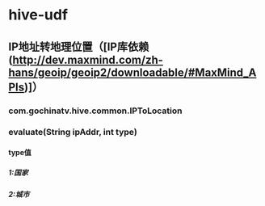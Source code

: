 # hive-udf

## IP地址转地理位置（[IP库依赖(http://dev.maxmind.com/zh-hans/geoip/geoip2/downloadable/#MaxMind_APIs)]）
### com.gochinatv.hive.common.IPToLocation
### evaluate(String ipAddr, int type)
#### type值
##### 1:国家
##### 2:城市
